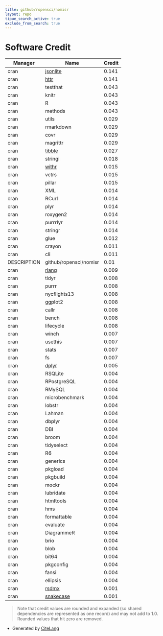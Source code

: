 ```yaml
---
title: github/ropensci/nomisr
layout: repo
tipue_search_active: true
exclude_from_search: true
---
```

# Software Credit

|Manager|Name|Credit|
|-------|----|------|
|cran|[jsonlite](https://arxiv.org/abs/1403.2805 (paper))|0.141|
|cran|[httr](https://httr.r-lib.org/)|0.141|
|cran|testthat|0.043|
|cran|knitr|0.043|
|cran|R|0.043|
|cran|methods|0.043|
|cran|utils|0.029|
|cran|rmarkdown|0.029|
|cran|covr|0.029|
|cran|magrittr|0.029|
|cran|[tibble](https://tibble.tidyverse.org/)|0.027|
|cran|stringi|0.018|
|cran|[withr](https://withr.r-lib.org)|0.015|
|cran|vctrs|0.015|
|cran|pillar|0.015|
|cran|XML|0.014|
|cran|RCurl|0.014|
|cran|plyr|0.014|
|cran|roxygen2|0.014|
|cran|purrrlyr|0.014|
|cran|stringr|0.014|
|cran|glue|0.012|
|cran|crayon|0.011|
|cran|cli|0.011|
|DESCRIPTION|github/ropensci/nomisr|0.01|
|cran|[rlang](https://rlang.r-lib.org)|0.009|
|cran|tidyr|0.008|
|cran|purrr|0.008|
|cran|nycflights13|0.008|
|cran|ggplot2|0.008|
|cran|callr|0.008|
|cran|bench|0.008|
|cran|lifecycle|0.008|
|cran|winch|0.007|
|cran|usethis|0.007|
|cran|stats|0.007|
|cran|fs|0.007|
|cran|[dplyr](https://dplyr.tidyverse.org)|0.005|
|cran|RSQLite|0.004|
|cran|RPostgreSQL|0.004|
|cran|RMySQL|0.004|
|cran|microbenchmark|0.004|
|cran|lobstr|0.004|
|cran|Lahman|0.004|
|cran|dbplyr|0.004|
|cran|DBI|0.004|
|cran|broom|0.004|
|cran|tidyselect|0.004|
|cran|R6|0.004|
|cran|generics|0.004|
|cran|pkgload|0.004|
|cran|pkgbuild|0.004|
|cran|mockr|0.004|
|cran|lubridate|0.004|
|cran|htmltools|0.004|
|cran|hms|0.004|
|cran|formattable|0.004|
|cran|evaluate|0.004|
|cran|DiagrammeR|0.004|
|cran|brio|0.004|
|cran|blob|0.004|
|cran|bit64|0.004|
|cran|pkgconfig|0.004|
|cran|fansi|0.004|
|cran|ellipsis|0.004|
|cran|[rsdmx](https://github.com/opensdmx/rsdmx)|0.001|
|cran|[snakecase](https://github.com/Tazinho/snakecase)|0.001|


> Note that credit values are rounded and expanded (so shared dependencies are represented as one record) and may not add to 1.0. Rounded values that hit zero are removed.


- Generated by [CiteLang](https://github.com/vsoch/citelang)
